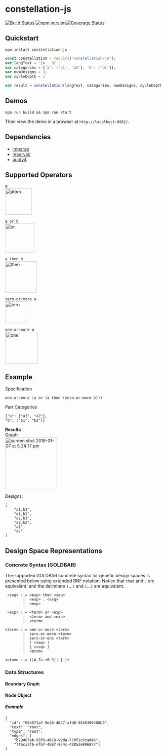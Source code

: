 # constellation-js

[![Build Status](https://travis-ci.org/hicsail/constellation-js.svg?branch=master)](https://travis-ci.org/hicsail/constellation-js) [![npm version](https://badge.fury.io/js/constellation-js.svg)](https://badge.fury.io/js/constellation-js)[![Coverage Status](https://coveralls.io/repos/github/hicsail/constellation-js/badge.svg?branch=master)](https://coveralls.io/github/hicsail/constellation-js?branch=master)


## Quickstart

```shell
npm install constellation-js
```

```javascript
const constellation = require('constellation-js');
var langText = '{a . b}';
var categories = {'a': ['a1', 'a2'], 'b': ['b1']};
var numDesigns = 3;
var cycleDepth = 1

var result = constellation(langText, categories, numDesigns, cycleDepth);
```

## Demos

```shell
npm run build && npm run start
```
Then view the demo in a browser at `http://localhost:8082/`.

## Dependencies
- [imparse](http://imparse.org/)
- [reservoir](https://github.com/imbcmdth/reservoir)
- [uuidv4](https://github.com/thenativeweb/uuidv4)

## Supported Operators
```a```  <br />
<img width="86" alt="atom" src="https://user-images.githubusercontent.com/6438622/34654704-86d369c8-f3cd-11e7-8405-96b67a1202f1.png">

```a or b```  <br />
<img width="94" alt="or" src="https://user-images.githubusercontent.com/6438622/34654699-79ac8388-f3cd-11e7-9bce-3b43153281a1.png">

```a then b```  <br />
<img width="102" alt="then" src="https://user-images.githubusercontent.com/6438622/34654706-8805feaa-f3cd-11e7-8a47-dea5cc17efdc.png">

```zero-or-more a```  <br />
<img width="71" alt="zero" src="https://user-images.githubusercontent.com/6438622/34654691-65bfcca4-f3cd-11e7-860b-557168dc36ee.png">

```one-or-more a```  <br />
<img width="104" alt="one" src="https://user-images.githubusercontent.com/6438622/34654707-8ac29702-f3cd-11e7-8e92-7c694241fbd7.png">

## Example
Specification <br/>
```
one-or-more (a or (a then (zero-or-more b)))
```

Part Categories <br/>
```
{"a": ["a1", "a2"],
"b": ["b1", "b2"]}
```
<strong>Results</strong> <br/>
Graph <br/>
<img width="168" alt="screen shot 2018-01-07 at 5 24 17 pm" src="https://user-images.githubusercontent.com/6438622/34654908-165ca382-f3d0-11e7-803d-4bdf7d3c1145.png">

Designs: <br/>
```
[
	"a1,b1",
	"a1,b2",
	"a2,b1",
	"a2,b2",
	"a1",
	"a2"
]
```

## Design Space Representations

### Concrete Syntax (GOLDBAR)
The supported GOLDBAR concrete syntax for genetic design spaces is presented below using extended BNF notation. Notice that `then` and `.` are equivalent, and the delimiters `(`...`)` and `{`...`}` are equivalent.
```
 <seq> ::= <exp> then <seq>
        |  <exp> . <seq>
        |  <exp>

 <exp> ::= <term> or <exp>
        |  <term> and <exp>
        |  <term>

<term> ::= one-or-more <term>
        |  zero-or-more <term>
        |  zero-or-one <term>
        |  ( <seq> )
        |  { <seq> }
        |  <atom>

<atom> ::= ([A-Za-z0-9]|-|_)+
```

### Data Structures

#### Boundary Graph

#### Node Object

##### Example
```
{
  "id": "604571a7-9e38-4647-afd0-9546399480b5",
  "text": "root",
  "type": "root",
  "edges": [
    "b79407eb-95f0-4b78-99da-779f2c9cad46",
    "7f6ca2fb-ef67-4687-924c-4285de896877"]
}
```
